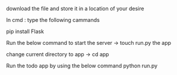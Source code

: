 download the file and store it in a location of your desire

In cmd : type the following cammands

pip install Flask

Run the below command to start the server
-> touch run.py the app

change current directory to app
-> cd app

Run the todo app by using the below command
python run.py


